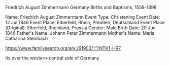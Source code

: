 Friedrich August Zimmermann
Germany Births and Baptisms, 1558-1898

Name: Friedrich August Zimmermann
Event Type: Christening
Event Date: 12 Jul 1846
Event Place: Elberfeld, Rhein, Preußen, Deutschland
Event Place (Original): Elberfeld, Rheinland, Prussia
Gender: Male
Birth Date: 20 Jun 1846
Father's Name: Johann Peter Zimmermann
Mother's Name: Maria Catharina Steinbach

https://www.familysearch.org/ark:/61903/1:1:NTK1-HR7


Its over the western-central side of Germany
